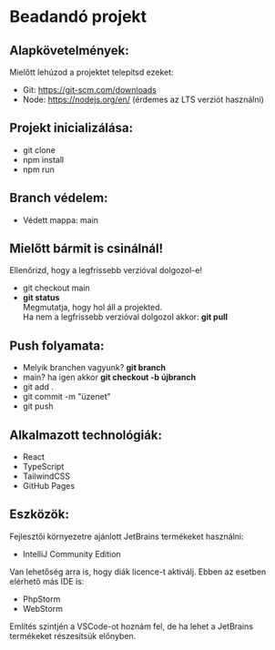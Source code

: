# Beadandó projekt

## Alapkövetelmények:
Mielőtt lehúzod a projektet telepítsd ezeket:
- Git: https://git-scm.com/downloads
- Node: https://nodejs.org/en/ (érdemes az LTS verziót használni)

## Projekt inicializálása:
- git clone
- npm install
- npm run

## Branch védelem:
- Védett mappa: main

## Mielőtt bármit is csinálnál!
Ellenőrizd, hogy a legfrissebb verzióval dolgozol-e!
- git checkout main
- **git status**<br/>
Megmutatja, hogy hol áll a projekted.<br/>
Ha nem a legfrissebb verzióval dolgozol akkor: **git pull**

## Push folyamata:
- Melyik branchen vagyunk? **git branch**
- main? ha igen akkor **git checkout -b újbranch**
- git add .
- git commit -m "üzenet"
- git push

## Alkalmazott technológiák:
- React
- TypeScript
- TailwindCSS
- GitHub Pages

## Eszközök:
Fejlesztői környezetre ajánlott JetBrains termékeket használni:
- IntelliJ Community Edition

Van lehetőség arra is, hogy diák licence-t aktiválj. Ebben az esetben elérhető más IDE is:
- PhpStorm
- WebStorm

Említés szintjén a VSCode-ot hoznám fel, de ha lehet a JetBrains termékeket részesítsük előnyben.